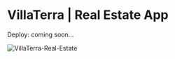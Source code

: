 # VillaTerra | Real Estate App
Deploy: coming soon...

![VillaTerra-Real-Estate](https://user-images.githubusercontent.com/65838616/211250260-fbfc4021-4d10-4f76-b2ce-431ca3f489d8.png)
